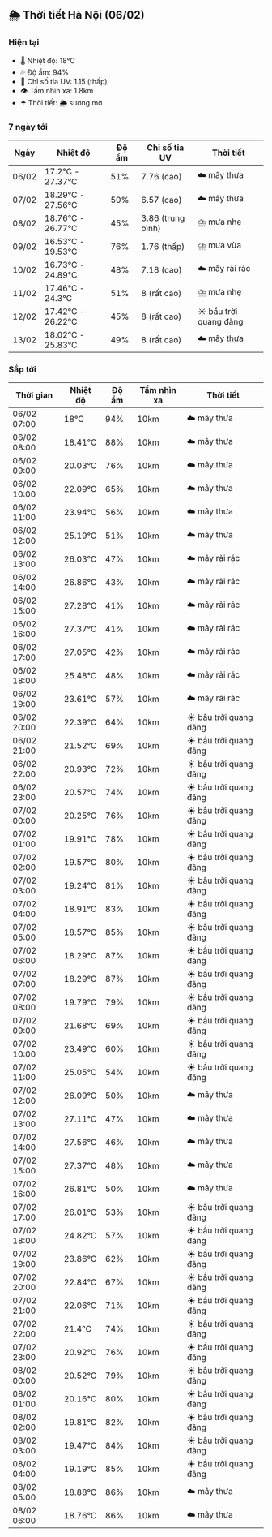 ## 🌦️ Thời tiết Hà Nội (06/02)

### Hiện tại

- 🌡️ Nhiệt độ: 18℃
- 💦 Độ ẩm: 94%
- 🌟 Chỉ số tia UV: 1.15 (thấp)
- 👁️ Tầm nhìn xa: 1.8km
- ☂️ Thời tiết: 🌦️ sương mờ

### 7 ngày tới

| Ngày | Nhiệt độ | Độ ẩm | Chỉ số tia UV | Thời tiết |
| --- | --- | --- | --- | --- |
| 06/02 | 17.2℃ - 27.37℃ | 51% | 7.76 (cao) | ☁️ mây thưa |
| 07/02 | 18.29℃ - 27.56℃ | 50% | 6.57 (cao) | ☁️ mây thưa |
| 08/02 | 18.76℃ - 26.77℃ | 45% | 3.86 (trung bình) | ⛈️ mưa nhẹ |
| 09/02 | 16.53℃ - 19.53℃ | 76% | 1.76 (thấp) | ⛈️ mưa vừa |
| 10/02 | 16.73℃ - 24.89℃ | 48% | 7.18 (cao) | ☁️ mây rải rác |
| 11/02 | 17.46℃ - 24.3℃ | 51% | 8 (rất cao) | ⛈️ mưa nhẹ |
| 12/02 | 17.42℃ - 26.22℃ | 45% | 8 (rất cao) | ☀️ bầu trời quang đãng |
| 13/02 | 18.02℃ - 25.83℃ | 49% | 8 (rất cao) | ☁️ mây thưa |

### Sắp tới

| Thời gian | Nhiệt độ | Độ ẩm | Tầm nhìn xa | Thời tiết |
| --- | --- | --- | --- | --- |
| 06/02 07:00 | 18℃ | 94% | 10km | ☁️ mây thưa |
| 06/02 08:00 | 18.41℃ | 88% | 10km | ☁️ mây thưa |
| 06/02 09:00 | 20.03℃ | 76% | 10km | ☁️ mây thưa |
| 06/02 10:00 | 22.09℃ | 65% | 10km | ☁️ mây thưa |
| 06/02 11:00 | 23.94℃ | 56% | 10km | ☁️ mây thưa |
| 06/02 12:00 | 25.19℃ | 51% | 10km | ☁️ mây thưa |
| 06/02 13:00 | 26.03℃ | 47% | 10km | ☁️ mây rải rác |
| 06/02 14:00 | 26.86℃ | 43% | 10km | ☁️ mây rải rác |
| 06/02 15:00 | 27.28℃ | 41% | 10km | ☁️ mây rải rác |
| 06/02 16:00 | 27.37℃ | 41% | 10km | ☁️ mây rải rác |
| 06/02 17:00 | 27.05℃ | 42% | 10km | ☁️ mây rải rác |
| 06/02 18:00 | 25.48℃ | 48% | 10km | ☁️ mây rải rác |
| 06/02 19:00 | 23.61℃ | 57% | 10km | ☁️ mây rải rác |
| 06/02 20:00 | 22.39℃ | 64% | 10km | ☀️ bầu trời quang đãng |
| 06/02 21:00 | 21.52℃ | 69% | 10km | ☀️ bầu trời quang đãng |
| 06/02 22:00 | 20.93℃ | 72% | 10km | ☀️ bầu trời quang đãng |
| 06/02 23:00 | 20.57℃ | 74% | 10km | ☀️ bầu trời quang đãng |
| 07/02 00:00 | 20.25℃ | 76% | 10km | ☀️ bầu trời quang đãng |
| 07/02 01:00 | 19.91℃ | 78% | 10km | ☀️ bầu trời quang đãng |
| 07/02 02:00 | 19.57℃ | 80% | 10km | ☀️ bầu trời quang đãng |
| 07/02 03:00 | 19.24℃ | 81% | 10km | ☀️ bầu trời quang đãng |
| 07/02 04:00 | 18.91℃ | 83% | 10km | ☀️ bầu trời quang đãng |
| 07/02 05:00 | 18.57℃ | 85% | 10km | ☀️ bầu trời quang đãng |
| 07/02 06:00 | 18.29℃ | 87% | 10km | ☀️ bầu trời quang đãng |
| 07/02 07:00 | 18.29℃ | 87% | 10km | ☀️ bầu trời quang đãng |
| 07/02 08:00 | 19.79℃ | 79% | 10km | ☀️ bầu trời quang đãng |
| 07/02 09:00 | 21.68℃ | 69% | 10km | ☀️ bầu trời quang đãng |
| 07/02 10:00 | 23.49℃ | 60% | 10km | ☀️ bầu trời quang đãng |
| 07/02 11:00 | 25.05℃ | 54% | 10km | ☀️ bầu trời quang đãng |
| 07/02 12:00 | 26.09℃ | 50% | 10km | ☁️ mây thưa |
| 07/02 13:00 | 27.11℃ | 47% | 10km | ☁️ mây thưa |
| 07/02 14:00 | 27.56℃ | 46% | 10km | ☁️ mây thưa |
| 07/02 15:00 | 27.37℃ | 48% | 10km | ☁️ mây thưa |
| 07/02 16:00 | 26.81℃ | 50% | 10km | ☁️ mây thưa |
| 07/02 17:00 | 26.01℃ | 53% | 10km | ☀️ bầu trời quang đãng |
| 07/02 18:00 | 24.82℃ | 57% | 10km | ☀️ bầu trời quang đãng |
| 07/02 19:00 | 23.86℃ | 62% | 10km | ☀️ bầu trời quang đãng |
| 07/02 20:00 | 22.84℃ | 67% | 10km | ☀️ bầu trời quang đãng |
| 07/02 21:00 | 22.06℃ | 71% | 10km | ☀️ bầu trời quang đãng |
| 07/02 22:00 | 21.4℃ | 74% | 10km | ☀️ bầu trời quang đãng |
| 07/02 23:00 | 20.92℃ | 76% | 10km | ☀️ bầu trời quang đãng |
| 08/02 00:00 | 20.52℃ | 79% | 10km | ☀️ bầu trời quang đãng |
| 08/02 01:00 | 20.16℃ | 80% | 10km | ☀️ bầu trời quang đãng |
| 08/02 02:00 | 19.81℃ | 82% | 10km | ☀️ bầu trời quang đãng |
| 08/02 03:00 | 19.47℃ | 84% | 10km | ☀️ bầu trời quang đãng |
| 08/02 04:00 | 19.19℃ | 85% | 10km | ☀️ bầu trời quang đãng |
| 08/02 05:00 | 18.88℃ | 86% | 10km | ☁️ mây thưa |
| 08/02 06:00 | 18.76℃ | 86% | 10km | ☁️ mây thưa |
